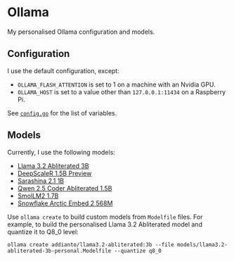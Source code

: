 # Ollama

My personalised Ollama configuration and models.

## Configuration

I use the default configuration, except:

- `OLLAMA_FLASH_ATTENTION` is set to 1 on a machine with an Nvidia GPU.
- `OLLAMA_HOST` is set to a value other than `127.0.0.1:11434` on a Raspberry Pi.

See [`config.go`](https://github.com/ollama/ollama/blob/v0.5.7/envconfig/config.go) for the list of variables.

## Models

Currently, I use the following models:

- [Llama 3.2 Abliterated 3B](./models/llama3.2-abliterated-3b-personal.Modelfile)
- [DeepScaleR 1.5B Preview](./models/deepscaler-1.5b-personal.Modelfile)
- [Sarashina 2.1 1B](https://huggingface.co/sbintuitions/sarashina2.1-1b)
- [Qwen 2.5 Coder Abliterated 1.5B](./models/qwen2.5-coder-abliterated-1.5b-personal.Modelfile)
- [SmolLM2 1.7B](https://huggingface.co/HuggingFaceTB/SmolLM2-1.7B-Instruct)
- [Snowflake Arctic Embed 2 568M](https://huggingface.co/Snowflake/snowflake-arctic-embed-l-v2.0)

Use `ollama create` to build custom models from `Modelfile` files.
For example, to build the personalised Llama 3.2 Abliterated model and quantize it to Q8_0 level:

```shell
ollama create addianto/llama3.2-abliterated:3b --file models/llama3.2-abliterated-3b-personal.Modelfile --quantize q8_0
```
